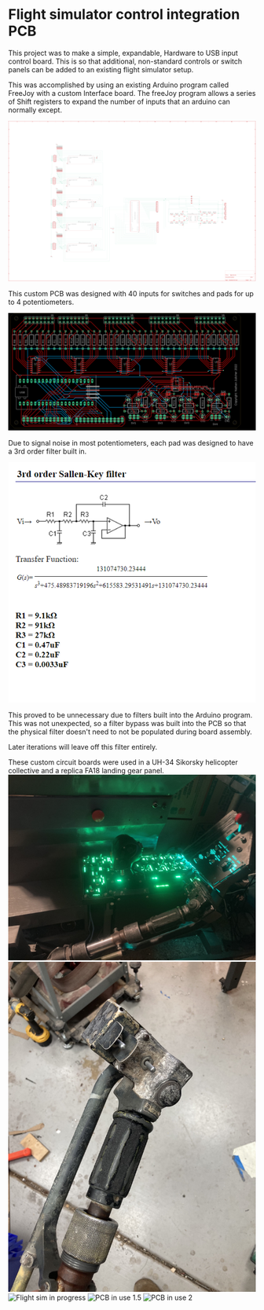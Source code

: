 # Flight simulator control integration PCB 

This project was to make a simple, expandable, Hardware to USB input control board. This is so that additional, non-standard controls or switch panels can be added to an existing flight simulator setup. 

This was accomplished by using an existing Arduino program called FreeJoy with a custom Interface board. The freeJoy program allows a series of Shift registers to expand the number of inputs that an arduino can normally except. 

![PCB layout](/flight%20sim%20board%20info/board.png) 
 

This custom PCB was designed with 40 inputs for switches and pads for up to 4 potentiometers.  

![other PCB layout](/flight%20sim%20board%20info/layout.png) 

Due to signal noise in most potentiometers, each pad was designed to have a 3rd order filter built in. 

![3rd order filter](/flight%20sim%20board%20info/filter.PNG) 

This proved to be unnecessary due to filters built into the Arduino program. This was not unexpected, so a filter bypass was built into the PCB so that the physical filter doesn't need to not be populated during board assembly. 

Later iterations will leave off this filter entirely.

 

These custom circuit boards were used in a UH-34 Sikorsky helicopter collective and a replica FA18 landing gear panel. 
![PCB in use](/Flight%20sim%20PCB%20in%20use%20images/flight%20sim%20lights%20on.jpg)
![PCB demo](/Flight%20sim%20PCB%20in%20use%20images/collective%20in%20the%20shop.jpg)
![Flight sim in progress](/Flight%20sim%20PCB%20in%20use%20images/Flight%20sim%20in%20G.jpg)
![PCB in use 1.5](/Flight%20sim%20PCB%20in%20use%20images/flight%20sim%20FA18%20landing%20panal%20light%20test.jpg)
![PCB in use 2](/Flight%20sim%20PCB%20in%20use%20images/flight%20sim%20G.jpg)